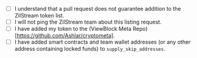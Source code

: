 - [ ] I understand that a pull request does not guarantee addition to the ZilStream token list.
- [ ] I will not ping the ZilStream team about this listing request.
- [ ] I have added my token to the (ViewBlock Meta Repo)[https://github.com/Ashlar/cryptometa].
- [ ] I have added smart contracts and team wallet addresses (or any other address containing locked funds) to `supply_skip_addresses`.